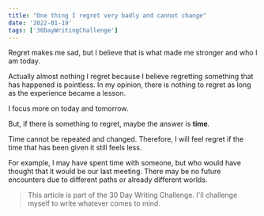 ```yaml
---
title: "One thing I regret very badly and cannot change"
date: '2022-01-19'
tags: ['30DayWritingChallenge']
---
```


Regret makes me sad, but I believe that is what made me stronger and who I am today.

Actually almost nothing I regret because I believe regretting something that has happened is pointless. In my opinion, there is nothing to regret as long as the experience became a lesson.

I focus more on today and tomorrow.

But, if there is something to regret, maybe the answer is **time**.

Time cannot be repeated and changed. Therefore, I will feel regret if the time that has been given it still feels less.

For example, I may have spent time with someone, but who would have thought that it would be our last meeting. There may be no future encounters due to different paths or already different worlds.

> This article is part of the 30 Day Writing Challenge. I'll challenge myself to write whatever comes to mind.
